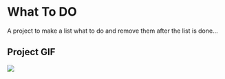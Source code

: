 <h1>What To DO</h1>

<p>A project to make a list what to do and remove them after the list is done...</p>

<h2>Project GIF</h2>

![](whatToTo.gif)